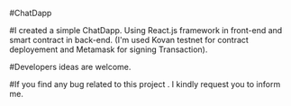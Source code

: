 #ChatDapp

#I created a simple ChatDapp. Using React.js framework in front-end and smart contract in back-end. (I'm used Kovan testnet for contract deployement and Metamask for signing Transaction).

#Developers ideas are welcome.

#If you find any bug related to this project . I kindly request you to inform me. 
